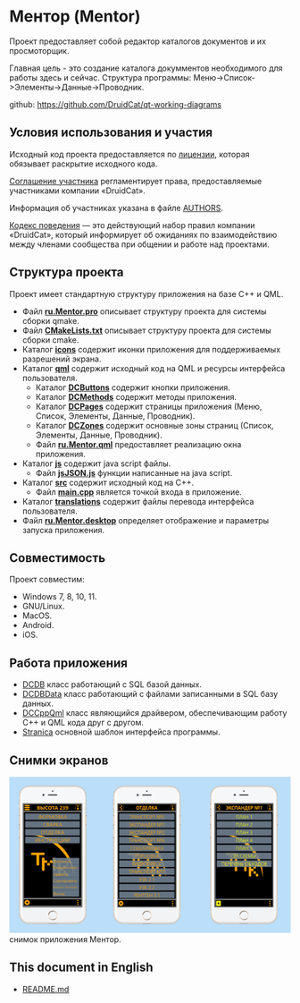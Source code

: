 ﻿# Ментор (Mentor)

Проект предоставляет собой редактор каталогов документов и их просмоторщик.

Главная цель - это создание каталога докумментов необходимого для работы здесь и сейчас.
Структура программы: Меню->Список->Элементы->Данные->Проводник.

github:
https://github.com/DruidCat/qt-working-diagrams

## Условия использования и участия

Исходный код проекта предоставляется по [лицензии](LICENSE.GPLv3.md), которая обязывает раскрытие исходного 
кода.

[Соглашение участника](CONTRIBUTING.md) регламентирует права, предоставляемые участниками компании «DruidCat».

Информация об участниках указана в файле [AUTHORS](AUTHORS.md).

[Кодекс поведения](CODE_OF_CONDUCT.md) — это действующий набор правил компании «DruidCat», который информирует
об ожиданиях по взаимодействию между членами сообщества при общении и работе над проектами.

## Структура проекта

Проект имеет стандартную структуру приложения на базе C++ и QML.

* Файл **[ru.Mentor.pro](ru.Mentor.pro)**
        описывает структуру проекта для системы сборки qmake.
* Файл **[CMakeLists.txt](CMakeLists.txt)**
        описывает структуру проекта для системы сборки cmake.
* Каталог **[icons](icons)** содержит иконки приложения для поддерживаемых разрешений экрана.
* Каталог **[qml](qml)** содержит исходный код на QML и ресурсы интерфейса пользователя.
	* Каталог **[DCButtons](qml/DCButtons)** содержит кнопки приложения.
	* Каталог **[DCMethods](qml/DCMethods)** содержит методы приложения.
	* Каталог **[DCPages](qml/DCPages)** содержит страницы приложения (Меню, Список, Элементы, Данные, Проводник).
	* Каталог **[DCZones](qml/DCZones)** содержит основные зоны страниц (Список, Элементы, Данные, Проводник).
	* Файл **[ru.Mentor.qml](qml/ru.Mentor.qml)**
                предоставляет реализацию окна приложения.
* Каталог **[js](js)** содержит java script файлы.
	* Файл **[jsJSON.js](js/jsJSON.js)**
				функции написанные на java script.
* Каталог **[src](src)** содержит исходный код на C++.
    * Файл **[main.cpp](src/main.cpp)** является точкой входа в приложение.
* Каталог **[translations](translations)** содержит файлы перевода интерфейса пользователя.
* Файл **[ru.Mentor.desktop](ru.Mentor.desktop)**
        определяет отображение и параметры запуска приложения.
        
## Совместимость

Проект совместим:

* Windows 7, 8, 10, 11.
* GNU/Linux.
* MacOS.
* Android.
* iOS.

## Работа приложения

- [DCDB](src/dcdb.h) класс работающий с SQL базой данных.
- [DCDBData](src/dcdbdata.h) класс работающий с файлами записанными в SQL базу данных.
- [DCCppQml](src/cppqml.h) класс являющийся драйвером, обеспечивающим работу С++ и QML кода друг с другом.
- [Stranica](qml/DCPages/Stranica.qml) основной шаблон интерфейса программы.

## Снимки экранов

![screenshots](screenshots/ru.Mentor.png)
	снимок приложения Ментор.

## This document in English

- [README.md](README.md)
